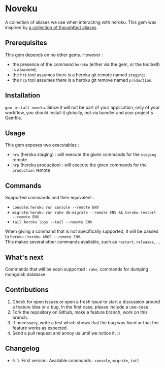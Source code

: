 # Noveku

A collection of aliases we use when interacting with heroku.
This gem was inspired by [a collection of thoughtbot aliases](https://github.com/thoughtbot/dotfiles/commit/86494030441e88ef9c2e2ceaa00a4da82023e445).

## Prerequisites

This gem depends on no other gems. However :

* the presence of the command `heroku` (either via the gem, or the toolbelt) is assumed;
* the `hrs` tool assumes there is a heroku git remote named `staging`;
* the `hrp` tool assumes there is a heroku git remove named `production`.

## Installation

`gem install noveku`. Since it will not be part of your application, only of your workflow,
you should install it globally, not via bundler and your project's Gemfile.

## Usage

This gem exposes two executables : 

* `hrs` (heroku staging) : will execute the given commands for the `staging` remote
* `hrp` (heroku production) : will execute the given commands for the `production` remote

## Commands

Supported commands and their equivalent : 

* `console`: `heroku run console --remote ENV`
* `migrate`: `heroku run rake db:migrate --remote ENV && heroku restart --remote ENV`
* `tail`: `heroku logs --tail --remote ENV`

When giving a command that is not specifically supported, it will be passed to `heroku` : `heroku ARGS --remote ENV`.  
This makes several other commands available, such as `restart`, `releases`, ...

## What's next

Commands that will be soon supported : `rake`, commands for dumping mongolab database.

## Contributions

1. Check for open issues or open a fresh issue to start a discussion around a feature idea or a bug. In the first case, please include a use-case.
2. Fork the repository on Github, make a feature branch, work on this branch.
3. If necessary, write a test which shows that the bug was fixed or that the feature works as expected.
4. Send a pull request and annoy us until we notice it. :)

## Changelog

* `0.1`: First version. Available commands : `console`, `migrate`, `tail`
